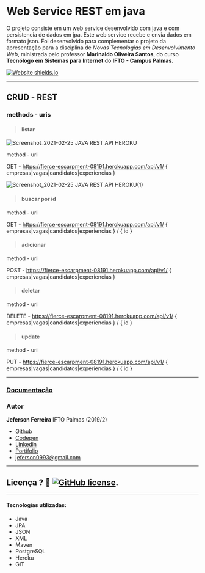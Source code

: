 # Web Service REST em java

O projeto consiste em um web service desenvolvido com java e com persistencia de dados em jpa. Este web service recebe e envia dados em formato json. Foi desenvolvido para complementar o projeto da apresentação para a disciplina de *Novas Tecnologias em Desenvolvimento Web*, ministrada pelo professor **Marinaldo Oliveira Santos**, do curso **Tecnólogo em Sistemas para Internet** do **IFTO - Campus Palmas**.

[![Website shields.io](https://img.shields.io/website-up-down-green-red/http/shields.io.svg)](http://jeferson.github.io/angularjs) 

***

## CRUD - REST 

### methods -  uris

>#### listar 

![Screenshot_2021-02-25 JAVA REST API HEROKU](https://user-images.githubusercontent.com/29678099/109166688-bd80db80-775b-11eb-9932-7613d7082f71.png)

method -  uri

GET - https://fierce-escarpment-08191.herokuapp.com/api/v1/ { empresas|vagas|candidatos|experiencias }

![Screenshot_2021-02-25 JAVA REST API HEROKU(1)](https://user-images.githubusercontent.com/29678099/109166692-beb20880-775b-11eb-8898-e2d9f3ab8049.png)

>#### buscar por id 
method -  uri

GET - https://fierce-escarpment-08191.herokuapp.com/api/v1/ { empresas|vagas|candidatos|experiencias } / { id }

>#### adicionar
method -  uri

POST -  https://fierce-escarpment-08191.herokuapp.com/api/v1/ { empresas|vagas|candidatos|experiencias }

>#### deletar
method -  uri

DELETE - https://fierce-escarpment-08191.herokuapp.com/api/v1/ { empresas|vagas|candidatos|experiencias } / { id }

>#### update
method -  uri

PUT - https://fierce-escarpment-08191.herokuapp.com/api/v1/ { empresas|vagas|candidatos|experiencias } / { id }

---

### [Documentação](https://documenter.getpostman.com/view/8429457/TWDcDu1H)

### Autor

**Jeferson Ferreira** IFTO Palmas (2019/2)

* [Github](https://github.com/jeferson0993)
* [Codepen](https://codepen.io/jeferson0993)
* [Linkedin](https://www.linkedin.com/in/jeferson0993)
* [Portifolio](http://www.jeferson.gq)
* jeferson0993@gmail.com

---

## Licença ? :scroll: [![GitHub license](https://img.shields.io/github/license/Naereen/badges.svg)](LICENSE).

---

#### Tecnologias utilizadas:
* Java
* JPA
* JSON
* XML
* Maven
* PostgreSQL
* Heroku
* GIT
